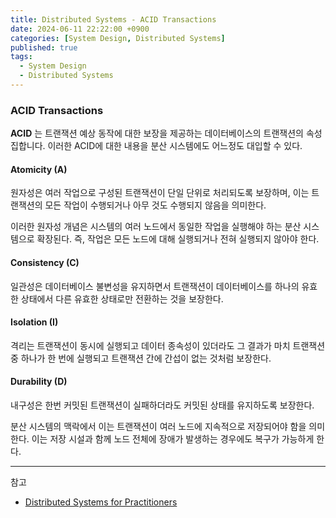 ```yaml
---
title: Distributed Systems - ACID Transactions
date: 2024-06-11 22:22:00 +0900
categories: [System Design, Distributed Systems]
published: true
tags:
  - System Design
  - Distributed Systems
---
```


### ACID Transactions

**ACID** 는 트랜잭션 예상 동작에 대한 보장을 제공하는 데이터베이스의 트랜잭션의 속성 집합니다.
이러한 ACID에 대한 내용을 분산 시스템에도 어느정도 대입할 수 있다.

#### Atomicity (A)

원자성은 여러 작업으로 구성된 트랜잭션이 단일 단위로 처리되도록 보장하며, 이는 트랜잭션의 모든 작업이 수행되거나 아무 것도 수행되지 않음을 의미한다.

이러한 원자성 개념은 시스템의 여러 노드에서 동일한 작업을 실행해야 하는 분산 시스템으로 확장된다. 즉, 작업은 모든 노드에 대해 실행되거나 전혀 실행되지 않아야 한다.

#### Consistency (C)

일관성은 데이터베이스 불변성을 유지하면서 트랜잭션이 데이터베이스를 하나의 유효한 상태에서 다른 유효한 상태로만 전환하는 것을 보장한다.

#### Isolation (I)

격리는 트랜잭션이 동시에 실행되고 데이터 종속성이 있더라도 그 결과가 마치 트랜잭션 중 하나가 한 번에 실행되고 트랜잭션 간에 간섭이 없는 것처럼 보장한다.

#### Durability (D)

내구성은 한번 커밋된 트랜잭션이 실패하더라도 커밋된 상태를 유지하도록 보장한다.

분산 시스템의 맥락에서 이는 트랜잭션이 여러 노드에 지속적으로 저장되어야 함을 의미한다.
이는 저장 시설과 함께 노드 전체에 장애가 발생하는 경우에도 복구가 가능하게 한다.

---

참고

- [Distributed Systems for Practitioners](https://www.educative.io/courses/distributed-systems-practitioners)
